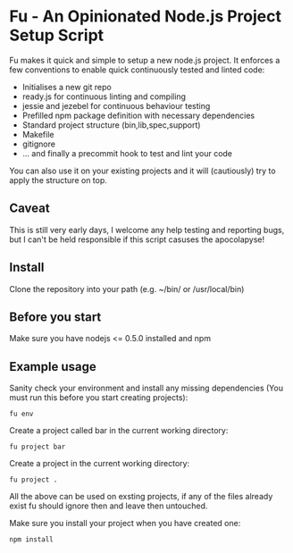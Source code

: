 Fu - An Opinionated Node.js Project Setup Script
================================================

Fu makes it quick and simple to setup a new node.js project.  It enforces a few
conventions to enable quick continuously tested and linted code:

* Initialises a new git repo
* ready.js for continuous linting and compiling
* jessie and jezebel for continuous behaviour testing
* Prefilled npm package definition with necessary dependencies
* Standard project structure (bin,lib,spec,support)
* Makefile
* gitignore
* ... and finally a precommit hook to test and lint your code

You can also use it on your existing projects and it will (cautiously) try to
apply the structure on top.

Caveat
------

This is still very early days, I welcome any help testing and reporting bugs,
but I can't be held responsible if this script casuses the apocolapyse!

Install
-------

Clone the repository into your path (e.g. ~/bin/ or /usr/local/bin)

Before you start
----------------

Make sure you have nodejs <= 0.5.0 installed and npm

Example usage
-------------

Sanity check your environment and install any missing dependencies (You must run
this before you start creating projects):

    fu env

Create a project called bar in the current working directory:

    fu project bar

Create a project in the current working directory:

    fu project .

All the above can be used on exsting projects, if any of the files already exist
fu should ignore then and leave then untouched.

Make sure you install your project when you have created one:

    npm install
